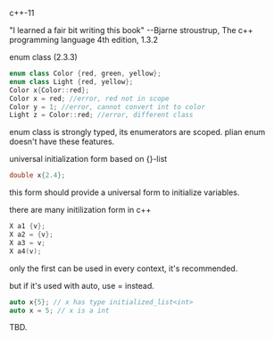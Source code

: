 
c++-11

 "I learned a fair bit writing this book" --Bjarne stroustrup, The c++ programming language 4th edition, 1.3.2


enum class (2.3.3)

```c++
enum class Color {red, green, yellow};
enum class Light {red, yellow};
Color x{Color::red};
Color x = red; //error, red not in scope
Color y = 1; //error, cannot convert int to color
Light z = Color::red; //error, different class
```
enum class is strongly typed, its enumerators are scoped. plian enum doesn't have these features.


universal initialization form based on {}-list
```c++
double x{2.4};
```
this form should provide a universal form to initialize variables. 

there are many initilization form in c++
```c++
X a1 {v};
X a2 = {v};
X a3 = v;
X a4(v);
```
only the first can be used in every context, it's recommended.

but if it's used with auto, use = instead.
```c++
auto x{5}; // x has type initialized_list<int>
auto x = 5; // x is a int
```
TBD.
